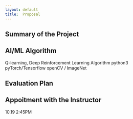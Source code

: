 ```yaml
---
layout: default
title:  Proposal
---
```


## Summary of the Project

## AI/ML Algorithm
Q-learning, Deep Reinforcement Learning Algorithm
python3 pyTorch/Tensorflow
openCV / ImageNet

## Evaluation Plan

## Appoitment with the Instructor
10.19 2:45PM

